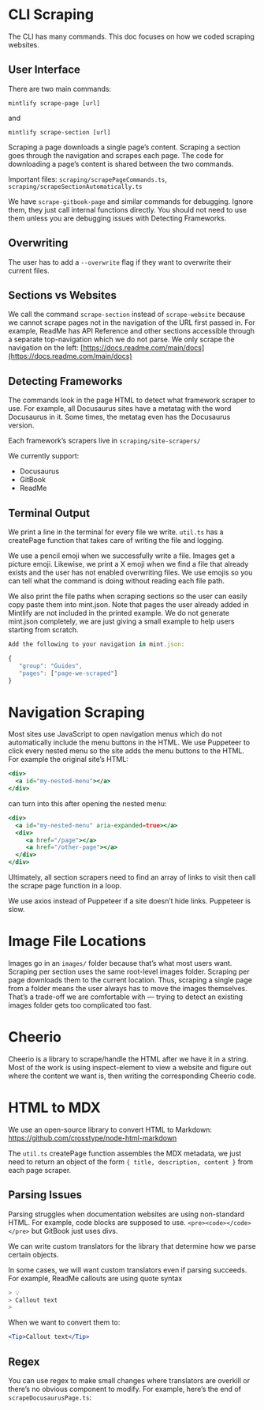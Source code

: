 # CLI Scraping

The CLI has many commands. This doc focuses on how we coded scraping websites.

## User Interface

There are two main commands:

`mintlify scrape-page [url]`

and

`mintlify scrape-section [url]`

Scraping a page downloads a single page’s content. Scraping a section goes through the navigation and scrapes each page. The code for downloading a page’s content is shared between the two commands.

Important files: `scraping/scrapePageCommands.ts`, `scraping/scrapeSectionAutomatically.ts`

We have `scrape-gitbook-page` and similar commands for debugging. Ignore them, they just call internal functions directly. You should not need to use them unless you are debugging issues with Detecting Frameworks.

## Overwriting

The user has to add a `--overwrite` flag if they want to overwrite their current files.

## Sections vs Websites

We call the command `scrape-section` instead of `scrape-website` because we cannot scrape pages not in the navigation of the URL first passed in. For example, ReadMe has API Reference and other sections accessible through a separate top-navigation which we do not parse. We only scrape the navigation on the left: [https://docs.readme.com/main/docs](https://docs.readme.com/main/docs)

## Detecting Frameworks

The commands look in the page HTML to detect what framework scraper to use. For example, all Docusaurus sites have a metatag with the word Docusaurus in it. Some times, the metatag even has the Docusaurus version.

Each framework’s scrapers live in `scraping/site-scrapers/`

We currently support:

- Docusaurus
- GitBook
- ReadMe

## Terminal Output

We print a line in the terminal for every file we write. `util.ts` has a createPage function that takes care of writing the file and logging.

We use a pencil emoji when we successfully write a file. Images get a picture emoji. Likewise, we print a X emoji when we find a file that already exists and the user has not enabled overwriting files. We use emojis so you can tell what the command is doing without reading each file path.

We also print the file paths when scraping sections so the user can easily copy paste them into mint.json. Note that pages the user already added in Mintlify are not included in the printed example. We do not generate mint.json completely, we are just giving a small example to help users starting from scratch.

```jsx
Add the following to your navigation in mint.json:

{
   "group": "Guides",
   "pages": ["page-we-scraped"]
}
```

# Navigation Scraping

Most sites use JavaScript to open navigation menus which do not automatically include the menu buttons in the HTML. We use Puppeteer to click every nested menu so the site adds the menu buttons to the HTML. For example the original site’s HTML:

```jsx
<div>
  <a id="my-nested-menu"></a>
</div>
```

can turn into this after opening the nested menu:

```jsx
<div>
  <a id="my-nested-menu" aria-expanded=true></a>
  <div>
     <a href="/page"></a>
     <a href="/other-page"></a>
  </div>
</div>
```

Ultimately, all section scrapers need to find an array of links to visit then call the scrape page function in a loop.

We use axios instead of Puppeteer if a site doesn’t hide links. Puppeteer is slow.

# Image File Locations

Images go in an `images/` folder because that’s what most users want. Scraping per section uses the same root-level images folder. Scraping per page downloads them to the current location. Thus, scraping a single page from a folder means the user always has to move the images themselves. That’s a trade-off we are comfortable with — trying to detect an existing images folder gets too complicated too fast.

# Cheerio

Cheerio is a library to scrape/handle the HTML after we have it in a string. Most of the work is using inspect-element to view a website and figure out where the content we want is, then writing the corresponding Cheerio code.

# HTML to MDX

We use an open-source library to convert HTML to Markdown: https://github.com/crosstype/node-html-markdown

The `util.ts` createPage function assembles the MDX metadata, we just need to return an object of the form `{ title, description, content }` from each page scraper.

## Parsing Issues

Parsing struggles when documentation websites are using non-standard HTML. For example, code blocks are supposed to use. `<pre><code></code></pre>` but GitBook just uses divs.

We can write custom translators for the library that determine how we parse certain objects.

In some cases, we will want custom translators even if parsing succeeds. For example, ReadMe callouts are using quote syntax

```jsx
> 💡
> Callout text
>
```

When we want to convert them to:

```jsx
<Tip>Callout text</Tip>
```

## Regex

You can use regex to make small changes where translators are overkill or there’s no obvious component to modify. For example, here’s the end of `scrapeDocusaurusPage.ts`:
